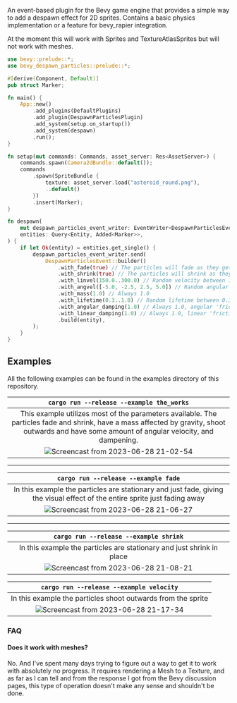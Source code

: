An event-based plugin for the Bevy game engine that provides a simple way to add a despawn effect for 2D sprites. 
Contains a basic physics implementation or a feature for bevy_rapier integration.

At the moment this will work with Sprites and TextureAtlasSprites but will not work with meshes. 

```rust
use bevy::prelude::*;
use bevy_despawn_particles::prelude::*;

#[derive(Component, Default)]
pub struct Marker;

fn main() {
    App::new()
        .add_plugins(DefaultPlugins)
        .add_plugin(DespawnParticlesPlugin)
        .add_system(setup.on_startup())
        .add_system(despawn)
        .run();
}

fn setup(mut commands: Commands, asset_server: Res<AssetServer>) {
    commands.spawn(Camera2dBundle::default());
    commands
        .spawn(SpriteBundle {
            texture: asset_server.load("asteroid_round.png"),
            ..default()
        })
        .insert(Marker);
}

fn despawn(
    mut despawn_particles_event_writer: EventWriter<DespawnParticlesEvent>,
    entities: Query<Entity, Added<Marker>>,
) {
    if let Ok(entity) = entities.get_single() {
        despawn_particles_event_writer.send(
            DespawnParticlesEvent::builder()
                .with_fade(true) // The particles will fade as they get closer to expiration
                .with_shrink(true) // The particles will shrink as they get closer to expiration
                .with_linvel(150.0..300.0) // Random velocity between 150.0 and 300.0
                .with_angvel([-5.0, -2.5, 2.5, 5.0]) // Random angular velocity from the given list
                .with_mass(1.0) // Always 1.0
                .with_lifetime(0.3..1.0) // Random lifetime between 0.3 and 1.0
                .with_angular_damping(1.0) // Always 1.0, angular 'friction' that decelerates the particle
                .with_linear_damping(1.0) // Always 1.0, linear 'friction' that decelerates the particle
                .build(entity),
        );
    }
}

```


## Examples
All the following examples can be found in the examples directory of this repository.

| `cargo run --release --example the_works`| 
|:--:|
| This example utilizes most of the parameters available. The particles fade and shrink, have a mass affected by gravity, shoot outwards and have some amount of angular velocity, and dampening.  |
|![Screencast from 2023-06-28 21-02-54](https://github.com/bilowik/bevy_despawn_particles/assets/43679332/34e41811-261d-494d-92fd-2ef1002185fd)|

___

| `cargo run --release --example fade` | 
|:--:|
| In this example the particles are stationary and just fade, giving the visual effect of the entire sprite just fading away |
|![Screencast from 2023-06-28 21-06-27](https://github.com/bilowik/bevy_despawn_particles/assets/43679332/4625ec7a-14b4-465b-8767-64ffa5de61c5)|
___

| `cargo run --release --example shrink` |
|:--:|
| In this example the particles are stationary and just shrink in place |
|![Screencast from 2023-06-28 21-08-21](https://github.com/bilowik/bevy_despawn_particles/assets/43679332/28c916b6-7c28-49d8-98e1-28730ebd40d9)|


| `cargo run --release --example velocity` |
|:--:|
| In this example the particles shoot outwards from the sprite |
|![Screencast from 2023-06-28 21-17-34](https://github.com/bilowik/bevy_despawn_particles/assets/43679332/84279fc8-e823-474a-9549-e84dfad6cb9c)|

### FAQ
#### Does it work with meshes?
No. And I've spent many days trying to figure out a way to get it to work with absolutely no progress. It requires rendering a Mesh to a Texture, and as far as I can tell and from the response I got from the Bevy discussion pages, this type of operation doesn't make any sense and shouldn't be done. 
